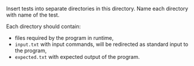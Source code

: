 Insert tests into separate directories in this directory.
Name each directory with name of the test.

Each directory should contain:
* files required by the program in runtime,
* `input.txt` with input commands, will be redirected as standard input to the program,
* `expected.txt` with expected output of the program.


